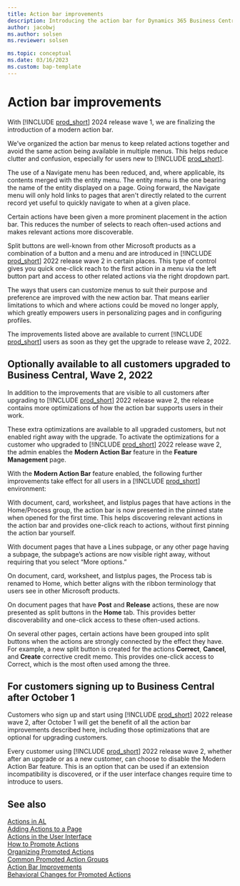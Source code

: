 ```yaml
---
title: Action bar improvements
description: Introducing the action bar for Dynamics 365 Business Central
author: jacobwj
ms.author: solsen
ms.reviewer: solsen

ms.topic: conceptual
ms.date: 03/16/2023
ms.custom: bap-template
---
```


# Action bar improvements

With [!INCLUDE [prod_short](includes/prod_short.md)] 2024 release wave 1, we are finalizing the introduction of a modern action bar.

We’ve organized the action bar menus to keep related actions together and avoid the same action being available in multiple menus. This helps reduce clutter and confusion, especially for users new to [!INCLUDE [prod_short](includes/prod_short.md)]. 

The use of a Navigate menu has been reduced, and, where applicable, its contents merged with the entity menu. The entity menu is the one bearing the name of the entity displayed on a page. Going forward, the Navigate menu will only hold links to pages that aren't directly related to the current record yet useful to quickly navigate to when at a given place. 

Certain actions have been given a more prominent placement in the action bar. This reduces the number of selects to reach often-used actions and makes relevant actions more discoverable. 

Split buttons are well-known from other Microsoft products as a combination of a button and a menu and are introduced in [!INCLUDE [prod_short](includes/prod_short.md)] 2022 release wave 2 in certain places. This type of control gives you quick one-click reach to the first action in a menu via the left button part and access to other related actions via the right dropdown part. 

The ways that users can customize menus to suit their purpose and preference are improved with the new action bar. That means earlier limitations to which and where actions could be moved no longer apply, which greatly empowers users in personalizing pages and in configuring profiles. 

The improvements listed above are available to current [!INCLUDE [prod_short](includes/prod_short.md)] users as soon as they get the upgrade to release wave 2, 2022. 

## Optionally available to all customers upgraded to Business Central, Wave 2, 2022 

In addition to the improvements that are visible to all customers after upgrading to [!INCLUDE [prod_short](includes/prod_short.md)] 2022 release wave 2, the release contains more optimizations of how the action bar supports users in their work. 

These extra optimizations are available to all upgraded customers, but not enabled right away with the upgrade. To activate the optimizations for a customer who upgraded to [!INCLUDE [prod_short](includes/prod_short.md)] 2022 release wave 2, the admin enables the **Modern Action Bar** feature in the **Feature Management** page.  

With the **Modern Action Bar** feature enabled, the following further improvements take effect for all users in a [!INCLUDE [prod_short](includes/prod_short.md)] environment: 

With document, card, worksheet, and listplus pages that have actions in the Home/Process group, the action bar is now presented in the pinned state when opened for the first time. This helps discovering relevant actions in the action bar and provides one-click reach to actions, without first pinning the action bar yourself. 

With document pages that have a Lines subpage, or any other page having a subpage, the subpage’s actions are now visible right away, without requiring that you select “More options.” 

On document, card, worksheet, and listplus pages, the Process tab is renamed to Home, which better aligns with the ribbon terminology that users see in other Microsoft products. 

On document pages that have **Post** and **Release** actions, these are now presented as split buttons in the **Home** tab. This provides better discoverability and one-click access to these often-used actions. 

On several other pages, certain actions have been grouped into split buttons when the actions are strongly connected by the effect they have. For example, a new split button is created for the actions **Correct**, **Cancel**, and **Create** corrective credit memo. This provides one-click access to Correct, which is the most often used among the three. 

## For customers signing up to Business Central after October 1 

Customers who sign up and start using [!INCLUDE [prod_short](includes/prod_short.md)] 2022 release wave 2, after October 1 will get the benefit of all the action bar improvements described here, including those optimizations that are optional for upgrading customers. 

Every customer using [!INCLUDE [prod_short](includes/prod_short.md)] 2022 release wave 2, whether after an upgrade or as a new customer, can choose to disable the Modern Action Bar feature. This is an option that can be used if an extension incompatibility is discovered, or if the user interface changes require time to introduce to users. 

## See also

[Actions in AL](devenv-actions-overview.md)  
[Adding Actions to a Page](devenv-adding-actions-to-a-page.md)  
[Actions in the User Interface](devenv-actions-user-interface.md)  
[How to Promote Actions](devenv-promoted-actions.md)  
[Organizing Promoted Actions](devenv-organizing-promoted-actions.md)  
[Common Promoted Action Groups](devenv-common-promoted-action-groups.md)  
[Action Bar Improvements](devenv-action-bar-improvements.md)  
[Behavioral Changes for Promoted Actions](devenv-promoted-actions-behavioral-changes.md)  
